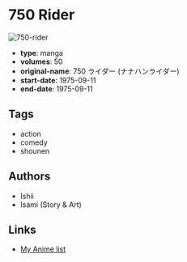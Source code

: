 # 750 Rider

![750-rider](https://cdn.myanimelist.net/images/manga/3/105049.jpg)

-   **type**: manga
-   **volumes**: 50
-   **original-name**: 750 ライダー (ナナハンライダー)
-   **start-date**: 1975-09-11
-   **end-date**: 1975-09-11

## Tags

-   action
-   comedy
-   shounen

## Authors

-   Ishii
-   Isami (Story & Art)

## Links

-   [My Anime list](https://myanimelist.net/manga/59375/750_Rider)
